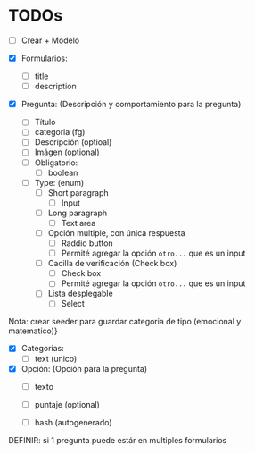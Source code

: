 # TODOs

- [ ] Crear + Modelo

- [x] Formularios:
  - [ ] title
  - [ ] description

- [x] Pregunta: (Descripción y comportamiento para la pregunta)
  - [ ] Título
  - [ ] categoria (fg)
  - [ ] Descripción (optioal)
  - [ ] Imágen (optional)
  - [ ] Obligatorio:
    - [ ] boolean
  - [ ] Type: (enum)
    - [ ] Short paragraph
      - [ ] Input
    - [ ] Long paragraph
      - [ ] Text area
    - [ ] Opción multiple, con única respuesta
      - [ ] Raddio button
      - [ ] Permité agregar la opción `otro...` que es un input
    - [ ] Cacilla de verificación (Check box)
      - [ ] Check box
      - [ ] Permité agregar la opción `otro...` que es un input
    - [ ] Lista desplegable
      - [ ] Select

Nota: crear seeder para guardar categoria de tipo (emocional y matematico)}

- [x] Categorias:
  - [ ] text (unico)

- [x] Opción: (Opción para la pregunta)
  - [ ] texto
  - [ ] puntaje (optional)
  - [ ] hash (autogenerado)


DEFINIR: si 1 pregunta puede estár en multiples formularios
